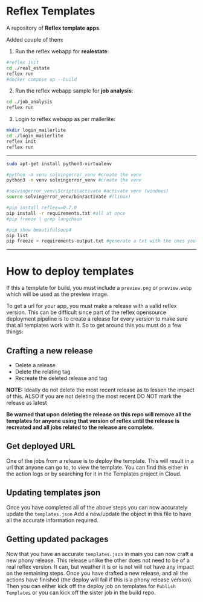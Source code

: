 # Reflex Templates

A repository of **Reflex template apps**.

Added couple of them:

1. Run the reflex webapp for **realestate**:

```sh
#reflex init
cd ./real_estate
reflex run
#docker compose up --build
```

2. Run the reflex webapp sample for **job analysis**:

```sh
cd ./job_analysis
reflex run
```

3. Login to reflex webapp as per mailerlite:

```sh
mkdir login_mailerlite
cd ./login_mailerlite
reflex init
reflex run
```

---

```sh
sudo apt-get install python3-virtualenv

#python -m venv solvingerror_venv #create the venv
python3 -m venv solvingerror_venv #create the venv

#solvingerror_venv\Scripts\activate #activate venv (windows)
source solvingerror_venv/bin/activate #(linux)

#pip install reflex==0.7.0
pip install -r requirements.txt #all at once
#pip freeze | grep langchain

#pip show beautifulsoup4
pip list
pip freeze > requirements-output.txt #generate a txt with the ones you have!
```

---



# How to deploy templates
If this a template for build, you must include a `preview.png` or `preview.webp` which will be used as the preview image.

To get a url for your app, you must make a release with a valid reflex version. This can be difficult since part of the reflex opensource deployment pipeline is to create a release for every version to make sure that all templates work with it. So to get around this you must do a few things:
## Crafting a new release
- Delete a release
- Delete the relating tag
- Recreate the deleted release and tag 

**NOTE:** Ideally do not delete the most recent release as to lessen the impact of this. ALSO if you are not deleting the most recent DO NOT mark the release as latest

**Be warned that upon deleting the release on this repo will remove all the templates for anyone using that version of reflex until the release is recreated and all jobs related to the release are complete.**

## Get deployed URL
One of the jobs from a release is to deploy the template. This will result in a url that anyone can go to, to view the template. You can find this either in the action logs or by searching for it in the Templates project in Cloud.

## Updating templates json
Once you have completed all of the above steps you can now accurately update the `templates.json`
Add a new/update the object in this file to have all the accurate information required.

## Getting updated packages
Now that you have an accurate `templates.json` in main you can now craft a new phony release. This release unlike the other does not need to be of a real reflex version. It can, but weather it is or is not will not have any impact on the remaining steps.
Once you have drafted a new release, and all the actions have finished (the deploy will fail if this is a phony release version).
Then you can either kick off the deploy job on templates for `Publish Templates` or you can kick off the sister job in the build repo. 



